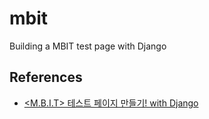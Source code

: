 # mbit
Building a MBIT test page with Django

## References
- [<M.B.I.T> 테스트 페이지 만들기! with Django](https://www.inflearn.com/course/mbit-%ED%85%8C%EC%8A%A4%ED%8A%B8-%ED%8E%98%EC%9D%B4%EC%A7%80-%EC%9B%B9%EA%B0%9C%EB%B0%9C/)
